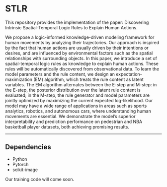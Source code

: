 # STLR

This repository provides the implementation of the paper: Discovering Intrinsic Spatial-Temporal Logic Rules to Explain Human Actions.

We propose a logic-informed knowledge-driven modeling framework for human movements by analyzing their trajectories. Our approach is inspired by the fact that human actions are usually driven by their intentions or desires, and are influenced by environmental factors such as the spatial relationships with surrounding objects.
In this paper, we introduce a set of spatial-temporal logic rules as knowledge to explain human actions. These rules will be automatically discovered from observational data. To learn the model parameters and the rule content, we design an expectation-maximization (EM) algorithm, which treats the rule content as latent variables. The EM algorithm alternates between the E-step and M-step: in the E-step, the posterior distribution over the latent rule content is evaluated; in the M-step, the rule generator and model parameters are jointly optimized by maximizing the current expected log-likelihood. Our model may have a wide range of applications in areas such as sports analytics, robotics, and autonomous cars, where understanding human movements are essential. We demonstrate the model’s superior interpretability and prediction performance on pedestrian and NBA basketball player datasets, both achieving promising results.



---

## Dependencies

- Python
- Pytorch
- scikit-image




Our training code will come soon.